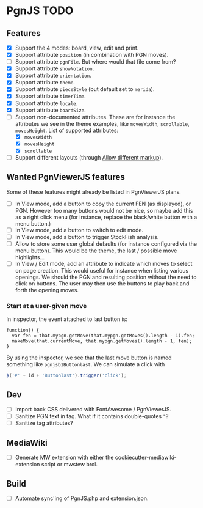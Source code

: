 # PgnJS TODO

## Features

* [X] Support the 4 modes: board, view, edit and print.
* [X] Support attribute `position` (in combination with PGN moves).
* [ ] Support attribute `pgnFile`. But where would that file come from?
* [X] Support attribute `showNotation`.
* [X] Support attribute `orientation`.
* [X] Support attribute `theme`.
* [X] Support attribute `pieceStyle` (but default set to `merida`).
* [X] Support attribute `timerTime`.
* [X] Support attribute `locale`.
* [X] Support attribute `boardSize`.
* [ ] Support non-documented attributes. These are for instance the attributes we see in the theme
  examples, like `movesWidth`, `scrollable`, `movesHeight`. List of supported attributes:
  * [X] `movesWidth`
  * [X] `movesHeight`
  * [X] `scrollable`
* [ ] Support different layouts (through 
[Allow different markup](http://mliebelt.github.io/PgnViewerJS/docu/examples.html#1217)).

## Wanted PgnViewerJS features

Some of these features might already be listed in PgnViewerJS plans.

* [ ] In View mode, add a button to copy the current FEN (as displayed), or PGN. However too many buttons
  would not be nice, so maybe add this as a right click menu (for instance, replace the black/white
  button with a menu button.)
* [ ] In View mode, add a button to switch to edit mode.
* [ ] In View mode, add a button to trigger StockFish analysis.
* [ ] Allow to store some user global defaults (for instance configured via the menu button). This would
  be the theme, the last / possible move highlights...
* [ ] In View / Edit mode, add an attribute to indicate which moves to select on page creation. This
  would useful for instance when listing various openings. We should the PGN and resulting position
  without the need to click on buttons. The user may then use the buttons to play back and forth the
  opening moves.

### Start at a user-given move
In inspector, the event attached to last button is:
```
function() {
  var fen = that.mypgn.getMove(that.mypgn.getMoves().length - 1).fen;
  makeMove(that.currentMove, that.mypgn.getMoves().length - 1, fen);
}
```
By using the inspector, we see that the last move button is named something like `pgnjsb1Buttonlast`. We
can simulate a click with
```javascript
$('#' + id + 'Buttonlast').trigger('click');
```

## Dev

* [ ] Import back CSS delivered with FontAwesome / PgnViewerJS.
* [ ] Sanitize PGN text in <pgn> tag. What if it contains double-quotes `"`?
* [ ] Sanitize <pgn> tag attributes?

## MediaWiki

* [ ] Generate MW extension with either the cookiecutter-mediawiki-extension script or mwstew brol.

## Build

* [ ] Automate sync'ing of PgnJS.php and extension.json.

[//]: # ( vim: set tw=105: )
